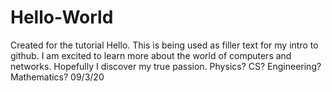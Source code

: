 # Hello-World
Created for the tutorial 
Hello. This is being used as filler text for my intro to github. I am excited to learn more about the world of computers and networks. Hopefully I discover my true passion. Physics? CS? Engineering? Mathematics? 09/3/20
